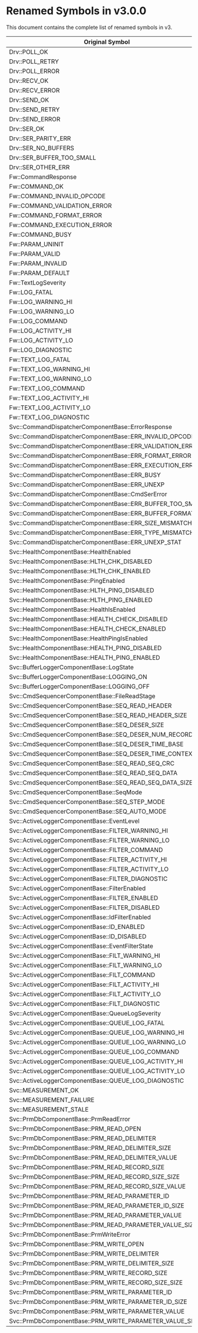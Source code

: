 # Renamed Symbols in v3.0.0

This document contains the complete list of renamed symbols in v3.

| Original Symbol | New Symbol |
|-----|-----|
| Drv::POLL_OK | Drv::PollStatus::POLL_OK |
| Drv::POLL_RETRY | Drv::PollStatus::POLL_RETRY |
| Drv::POLL_ERROR | Drv::PollStatus::POLL_ERROR |
| Drv::RECV_OK | Drv::RecvStatus::RECV_OK |
| Drv::RECV_ERROR | Drv::RecvStatus::RECV_ERROR |
| Drv::SEND_OK | Drv::SendStatus::SEND_OK |
| Drv::SEND_RETRY | Drv::SendStatus::SEND_RETRY |
| Drv::SEND_ERROR | Drv::SendStatus::SEND_ERROR |
| Drv::SER_OK | Drv::SerialReadStatus::SER_OK |
| Drv::SER_PARITY_ERR | Drv::SerialReadStatus::SER_PARITY_ERR |
| Drv::SER_NO_BUFFERS | Drv::SerialReadStatus::SER_NO_BUFFERS |
| Drv::SER_BUFFER_TOO_SMALL | Drv::SerialReadStatus::SER_BUFFER_TOO_SMALL |
| Drv::SER_OTHER_ERR | Drv::SerialReadStatus::SER_OTHER_ERR |
| Fw::CommandResponse | Fw::CmdResponse |
| Fw::COMMAND_OK | Fw::CmdResponse::OK |
| Fw::COMMAND_INVALID_OPCODE | Fw::CmdResponse::INVALID_OPCODE |
| Fw::COMMAND_VALIDATION_ERROR | Fw::CmdResponse::VALIDATION_ERROR |
| Fw::COMMAND_FORMAT_ERROR | Fw::CmdResponse::FORMAT_ERROR |
| Fw::COMMAND_EXECUTION_ERROR | Fw::CmdResponse::EXECUTION_ERROR |
| Fw::COMMAND_BUSY | Fw::CmdResponse::BUSY |
| Fw::PARAM_UNINIT | Fw::ParamValid::UNINIT |
| Fw::PARAM_VALID | Fw::ParamValid::VALID |
| Fw::PARAM_INVALID | Fw::ParamValid::INVALID |
| Fw::PARAM_DEFAULT | Fw::ParamValid::DEFAULT |
| Fw::TextLogSeverity | Fw::LogSeverity |
| Fw::LOG_FATAL | Fw::LogSeverity::FATAL |
| Fw::LOG_WARNING_HI | Fw::LogSeverity::WARNING_HI |
| Fw::LOG_WARNING_LO | Fw::LogSeverity::WARNING_LO |
| Fw::LOG_COMMAND | Fw::LogSeverity::COMMAND |
| Fw::LOG_ACTIVITY_HI | Fw::LogSeverity::ACTIVITY_HI |
| Fw::LOG_ACTIVITY_LO | Fw::LogSeverity::ACTIVITY_LO |
| Fw::LOG_DIAGNOSTIC | Fw::LogSeverity::DIAGNOSTIC |
| Fw::TEXT_LOG_FATAL | Fw::LogSeverity::FATAL |
| Fw::TEXT_LOG_WARNING_HI | Fw::LogSeverity::WARNING_HI |
| Fw::TEXT_LOG_WARNING_LO | Fw::LogSeverity::WARNING_LO |
| Fw::TEXT_LOG_COMMAND | Fw::LogSeverity::COMMAND |
| Fw::TEXT_LOG_ACTIVITY_HI | Fw::LogSeverity::ACTIVITY_HI |
| Fw::TEXT_LOG_ACTIVITY_LO | Fw::LogSeverity::ACTIVITY_LO |
| Fw::TEXT_LOG_DIAGNOSTIC | Fw::LogSeverity::DIAGNOSTIC |
| Svc::CommandDispatcherComponentBase::ErrorResponse | Fw::CmdResponse |
| Svc::CommandDispatcherComponentBase::ERR_INVALID_OPCODE | Fw::CmdResponse::INVALID_OPCODE |
| Svc::CommandDispatcherComponentBase::ERR_VALIDATION_ERROR | Fw::CmdResponse::VALIDATION_ERROR |
| Svc::CommandDispatcherComponentBase::ERR_FORMAT_ERROR | Fw::CmdResponse::FORMAT_ERROR |
| Svc::CommandDispatcherComponentBase::ERR_EXECUTION_ERROR | Fw::CmdResponse::EXECUTION_ERROR |
| Svc::CommandDispatcherComponentBase::ERR_BUSY | Fw::CmdResponse::BUSY |
| Svc::CommandDispatcherComponentBase::ERR_UNEXP | N/A |
| Svc::CommandDispatcherComponentBase::CmdSerError | Fw::DeserialStatus |
| Svc::CommandDispatcherComponentBase::ERR_BUFFER_TOO_SMALL | Fw::DeserialStatus::BUFFER_EMPTY |
| Svc::CommandDispatcherComponentBase::ERR_BUFFER_FORMAT | Fw::DeserialStatus::FORMAT_ERROR |
| Svc::CommandDispatcherComponentBase::ERR_SIZE_MISMATCH | Fw::DeserialStatus::SIZE_MISMATCH |
| Svc::CommandDispatcherComponentBase::ERR_TYPE_MISMATCH | Fw::DeserialStatus::TYPE_MISMATCH |
| Svc::CommandDispatcherComponentBase::ERR_UNEXP_STAT | N/A |
| Svc::HealthComponentBase::HealthEnabled | Fw::Enabled |
| Svc::HealthComponentBase::HLTH_CHK_DISABLED | Fw::Enabled::DISABLED |
| Svc::HealthComponentBase::HLTH_CHK_ENABLED | Fw::Enabled::ENABLED |
| Svc::HealthComponentBase::PingEnabled | Fw::Enabled |
| Svc::HealthComponentBase::HLTH_PING_DISABLED | Fw::Enabled::DISABLED |
| Svc::HealthComponentBase::HLTH_PING_ENABLED | Fw::Enabled::ENABLED |
| Svc::HealthComponentBase::HealthIsEnabled | Fw::Enabled |
| Svc::HealthComponentBase::HEALTH_CHECK_DISABLED | Fw::Enabled::DISABLED |
| Svc::HealthComponentBase::HEALTH_CHECK_ENABLED | Fw::Enabled::ENABLED |
| Svc::HealthComponentBase::HealthPingIsEnabled | Fw::Enabled |
| Svc::HealthComponentBase::HEALTH_PING_DISABLED | Fw::Enabled::DISABLED |
| Svc::HealthComponentBase::HEALTH_PING_ENABLED | Fw::Enabled::ENABLED |
| Svc::BufferLoggerComponentBase::LogState | Svc::BufferLogger_LogState |
| Svc::BufferLoggerComponentBase::LOGGING_ON | Svc::BufferLogger_LogState::LOGGING_ON |
| Svc::BufferLoggerComponentBase::LOGGING_OFF | Svc::BufferLogger_LogState::LOGGING_OFF |
| Svc::CmdSequencerComponentBase::FileReadStage | Svc::CmdSequencer_FileReadStage |
| Svc::CmdSequencerComponentBase::SEQ_READ_HEADER | Svc::CmdSequencer_FileReadStage::READ_HEADER |
| Svc::CmdSequencerComponentBase::SEQ_READ_HEADER_SIZE | Svc::CmdSequencer_FileReadStage::READ_HEADER_SIZE |
| Svc::CmdSequencerComponentBase::SEQ_DESER_SIZE | Svc::CmdSequencer_FileReadStage::DESER_SIZE |
| Svc::CmdSequencerComponentBase::SEQ_DESER_NUM_RECORDS | Svc::CmdSequencer_FileReadStage::DESER_NUM_RECORDS |
| Svc::CmdSequencerComponentBase::SEQ_DESER_TIME_BASE | Svc::CmdSequencer_FileReadStage::DESER_TIME_BASE |
| Svc::CmdSequencerComponentBase::SEQ_DESER_TIME_CONTEXT | Svc::CmdSequencer_FileReadStage::DESER_TIME_CONTEXT |
| Svc::CmdSequencerComponentBase::SEQ_READ_SEQ_CRC | Svc::CmdSequencer_FileReadStage::READ_SEQ_CRC |
| Svc::CmdSequencerComponentBase::SEQ_READ_SEQ_DATA | Svc::CmdSequencer_FileReadStage::READ_SEQ_DATA |
| Svc::CmdSequencerComponentBase::SEQ_READ_SEQ_DATA_SIZE | Svc::CmdSequencer_FileReadStage::READ_SEQ_DATA_SIZE |
| Svc::CmdSequencerComponentBase::SeqMode | Svc::CmdSequencer_SeqMode |
| Svc::CmdSequencerComponentBase::SEQ_STEP_MODE | Svc::CmdSequencer_SeqMode::STEP |
| Svc::CmdSequencerComponentBase::SEQ_AUTO_MODE | Svc::CmdSequencer_SeqMode::AUTO |
| Svc::ActiveLoggerComponentBase::EventLevel | Svc::ActiveLogger_FilterSeverity |
| Svc::ActiveLoggerComponentBase::FILTER_WARNING_HI | Svc::ActiveLogger_FilterSeverity::WARNING_HI |
| Svc::ActiveLoggerComponentBase::FILTER_WARNING_LO | Svc::ActiveLogger_FilterSeverity::WARNING_LO |
| Svc::ActiveLoggerComponentBase::FILTER_COMMAND | Svc::ActiveLogger_FilterSeverity::COMMAND |
| Svc::ActiveLoggerComponentBase::FILTER_ACTIVITY_HI | Svc::ActiveLogger_FilterSeverity::ACTIVITY_HI |
| Svc::ActiveLoggerComponentBase::FILTER_ACTIVITY_LO | Svc::ActiveLogger_FilterSeverity::ACTIVITY_LO |
| Svc::ActiveLoggerComponentBase::FILTER_DIAGNOSTIC | Svc::ActiveLogger_FilterSeverity::DIAGNOSTIC |
| Svc::ActiveLoggerComponentBase::FilterEnabled | Svc::ActiveLogger_Enabled |
| Svc::ActiveLoggerComponentBase::FILTER_ENABLED | Svc::ActiveLogger_Enabled::ENABLED |
| Svc::ActiveLoggerComponentBase::FILTER_DISABLED | Svc::ActiveLogger_Enabled::DISABLED |
| Svc::ActiveLoggerComponentBase::IdFilterEnabled | Svc::ActiveLogger_Enabled |
| Svc::ActiveLoggerComponentBase::ID_ENABLED | Svc::ActiveLogger_Enabled::ENABLED |
| Svc::ActiveLoggerComponentBase::ID_DISABLED | Svc::ActiveLogger_Enabled::DISABLED |
| Svc::ActiveLoggerComponentBase::EventFilterState | Svc::ActiveLogger_FilterSeverity |
| Svc::ActiveLoggerComponentBase::FILT_WARNING_HI | Svc::ActiveLogger_FilterSeverity::WARNING_HI |
| Svc::ActiveLoggerComponentBase::FILT_WARNING_LO | Svc::ActiveLogger_FilterSeverity::WARNING_LO |
| Svc::ActiveLoggerComponentBase::FILT_COMMAND | Svc::ActiveLogger_FilterSeverity::COMMAND |
| Svc::ActiveLoggerComponentBase::FILT_ACTIVITY_HI | Svc::ActiveLogger_FilterSeverity::ACTIVITY_HI |
| Svc::ActiveLoggerComponentBase::FILT_ACTIVITY_LO | Svc::ActiveLogger_FilterSeverity::ACTIVITY_LO |
| Svc::ActiveLoggerComponentBase::FILT_DIAGNOSTIC | Svc::ActiveLogger_FilterSeverity::DIAGNOSTIC |
| Svc::ActiveLoggerComponentBase::QueueLogSeverity | Fw::LogSeverity |
| Svc::ActiveLoggerComponentBase::QUEUE_LOG_FATAL | Fw::LogSeverity::FATAL |
| Svc::ActiveLoggerComponentBase::QUEUE_LOG_WARNING_HI | Fw::LogSeverity::WARNING_HI |
| Svc::ActiveLoggerComponentBase::QUEUE_LOG_WARNING_LO | Fw::LogSeverity::WARNING_LO |
| Svc::ActiveLoggerComponentBase::QUEUE_LOG_COMMAND | Fw::LogSeverity::COMMAND |
| Svc::ActiveLoggerComponentBase::QUEUE_LOG_ACTIVITY_HI | Fw::LogSeverity::ACTIVITY_HI |
| Svc::ActiveLoggerComponentBase::QUEUE_LOG_ACTIVITY_LO | Fw::LogSeverity::ACTIVITY_LO |
| Svc::ActiveLoggerComponentBase::QUEUE_LOG_DIAGNOSTIC | Fw::LogSeverity::DIAGNOSTIC |
| Svc::MEASUREMENT_OK | Svc::MeasurementStatus::OK |
| Svc::MEASUREMENT_FAILURE | Svc::MeasurementStatus::FAILURE |
| Svc::MEASUREMENT_STALE | Svc::MeasurementStatus::STALE |
| Svc::PrmDbComponentBase::PrmReadError | Svc::PrmDb_PrmReadError |
| Svc::PrmDbComponentBase::PRM_READ_OPEN | Svc::PrmDb_PrmReadError::OPEN |
| Svc::PrmDbComponentBase::PRM_READ_DELIMITER | Svc::PrmDb_PrmReadError::DELIMITER |
| Svc::PrmDbComponentBase::PRM_READ_DELIMITER_SIZE | Svc::PrmDb_PrmReadError::DELIMITER_SIZE |
| Svc::PrmDbComponentBase::PRM_READ_DELIMITER_VALUE | Svc::PrmDb_PrmReadError::DELIMITER_VALUE |
| Svc::PrmDbComponentBase::PRM_READ_RECORD_SIZE | Svc::PrmDb_PrmReadError::RECORD_SIZE |
| Svc::PrmDbComponentBase::PRM_READ_RECORD_SIZE_SIZE | Svc::PrmDb_PrmReadError::RECORD_SIZE_SIZE |
| Svc::PrmDbComponentBase::PRM_READ_RECORD_SIZE_VALUE | Svc::PrmDb_PrmReadError::RECORD_SIZE_VALUE |
| Svc::PrmDbComponentBase::PRM_READ_PARAMETER_ID | Svc::PrmDb_PrmReadError::PARAMETER_ID |
| Svc::PrmDbComponentBase::PRM_READ_PARAMETER_ID_SIZE | Svc::PrmDb_PrmReadError::PARAMETER_ID_SIZE |
| Svc::PrmDbComponentBase::PRM_READ_PARAMETER_VALUE | Svc::PrmDb_PrmReadError::PARAMETER_VALUE |
| Svc::PrmDbComponentBase::PRM_READ_PARAMETER_VALUE_SIZE | Svc::PrmDb_PrmReadError::PARAMETER_VALUE_SIZE |
| Svc::PrmDbComponentBase::PrmWriteError | Svc::PrmDb_PrmWriteError |
| Svc::PrmDbComponentBase::PRM_WRITE_OPEN | Svc::PrmDb_PrmWriteError::OPEN |
| Svc::PrmDbComponentBase::PRM_WRITE_DELIMITER | Svc::PrmDb_PrmWriteError::DELIMITER |
| Svc::PrmDbComponentBase::PRM_WRITE_DELIMITER_SIZE | Svc::PrmDb_PrmWriteError::DELIMITER_SIZE |
| Svc::PrmDbComponentBase::PRM_WRITE_RECORD_SIZE | Svc::PrmDb_PrmWriteError::RECORD_SIZE |
| Svc::PrmDbComponentBase::PRM_WRITE_RECORD_SIZE_SIZE | Svc::PrmDb_PrmWriteError::RECORD_SIZE_SIZE |
| Svc::PrmDbComponentBase::PRM_WRITE_PARAMETER_ID | Svc::PrmDb_PrmWriteError::PARAMETER_ID |
| Svc::PrmDbComponentBase::PRM_WRITE_PARAMETER_ID_SIZE | Svc::PrmDb_PrmWriteError::PARAMETER_ID_SIZE |
| Svc::PrmDbComponentBase::PRM_WRITE_PARAMETER_VALUE | Svc::PrmDb_PrmWriteError::PARAMETER_VALUE |
| Svc::PrmDbComponentBase::PRM_WRITE_PARAMETER_VALUE_SIZE | Svc::PrmDb_PrmWriteError::VALUE_SIZE |
